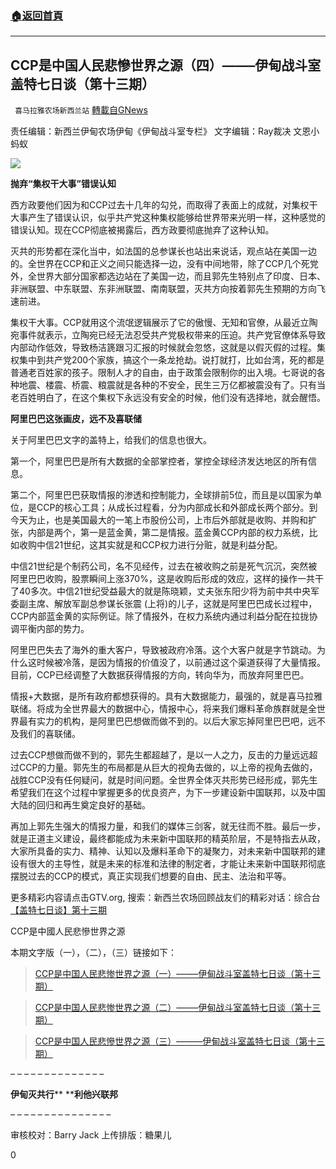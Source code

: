 ###  [:house:返回首頁](https://github.com/ourhimalayas/txt)
---

## CCP是中国人民悲慘世界之源（四）&#8212;&#8212;&#8211;伊甸战斗室盖特七日谈（第十三期）
` 喜马拉雅农场新西兰站` [轉載自GNews](https://gnews.org/zh-hans/1302270/)

责任编辑：新西兰伊甸农场伊甸《伊甸战斗室专栏》
文字编辑：Ray裁决 文恩小蚂蚁

![]()![](https://gnews-media-offload.s3.amazonaws.com/wp-content/uploads/2021/06/06043825/060602.jpg)

**抛弃“集权干大事”错误认知**

西方政要他们因为和CCP过去十几年的勾兑，而取得了表面上的成就，对集权干大事产生了错误认识，似乎共产党这种集权能够给世界带来光明一样，这种感觉的错误认知。现在CCP彻底被揭露后，西方政要彻底抛弃了这种认知。

灭共的形势都在深化当中，如法国的总参谋长也站出来说话，观点站在美国一边的。全世界在CCP和正义之间只能选择一边，没有中间地带，除了CCP几个死党外，全世界大部分国家都选边站在了美国一边，而且郭先生特别点了印度、日本、非洲联盟、中东联盟、东非洲联盟、南南联盟，灭共方向按着郭先生预期的方向飞速前进。

集权干大事。CCP就用这个流氓逻辑展示了它的傲慢、无知和官僚，从最近立陶宛事件就表示，立陶宛已经无法忍受共产党极权带来的压迫。共产党官僚体系导致内部动作低效，导致杨洁篪跟习汇报的时候就会忽悠，这就是以假灭假的过程。集权集中到共产党200个家族，搞这个一条龙抢劫。说打就打，比如台湾，死的都是普通老百姓家的孩子。限制人才的自由，由于政策会限制你的出入境。七哥说的各种地震、楼震、桥震、粮震就是各种的不安全，民生三万亿都被震没有了。只有当老百姓明白了，在这个集权下永远没有安全的时候，他们没有选择地，就会醒悟。

**阿里巴巴这张画皮，远不及喜联储**

关于阿里巴巴文字的盖特上，给我们的信息也很大。

第一个，阿里巴巴是所有大数据的全部掌控者，掌控全球经济发达地区的所有信息。

第二个，阿里巴巴获取情报的渗透和控制能力，全球排前5位，而且是以国家为单位，是CCP的核心工具；从成长过程看，分为内部成长和外部成长两个部分。到今天为止，也是美国最大的一笔上市股份公司，上市后外部就是收购、并购和扩张，内部是两个，第一是蓝金黄，第二是情报。蓝金黄CCP内部的权力系统，比如收购中信21世纪，这其实就是和CCP权力进行分赃，就是利益分配。

中信21世纪是个制药公司，名不见经传，过去在被收购之前是死气沉沉，突然被阿里巴巴收购，股票瞬间上涨370%，这是收购后形成的效应，这样的操作一共干了40多次。中信21世纪受益最大的就是陈晓颖，丈夫张东阳少将为前中共中央军委副主席、解放军副总参谋长张震 (上将)的儿子，这就是阿里巴巴成长过程中，CCP内部蓝金黄的实际例证。除了情报外，在权力系统内通过利益分配在拉拢协调平衡内部的势力。

阿里巴巴失去了海外的重大客户，导致被政府冷落。这个大客户就是字节跳动。为什么这时候被冷落，是因为情报的价值没了，以前通过这个渠道获得了大量情报。目前，CCP已经调整了大数据获得情报的方向，转向华为，而放弃阿里巴巴。

情报+大数据，是所有政府都想获得的。具有大数据能力，最强的，就是喜马拉雅联储。将成为全世界最大的数据中心，情报中心，将来我们爆料革命族群就是全世界最有实力的机构，是阿里巴巴想做而做不到的。以后大家忘掉阿里巴巴吧，远不及我们的喜联储。

过去CCP想做而做不到的，郭先生都超越了，是以一人之力，反击的力量远远超过CCP的力量。郭先生的布局都是从巨大的视角去做的，以上帝的视角去做的，战胜CCP没有任何疑问，就是时间问题。全世界全体灭共形势已经形成，郭先生希望我们在这个过程中掌握更多的优良资产，为下一步建设新中国联邦，以及中国大陆的回归和再生奠定良好的基础。

再加上郭先生强大的情报力量，和我们的媒体三剑客，就无往而不胜。最后一步，就是正道主义建设，最终都能成为未来新中国联邦的精英阶层，不是特指去从政，大家所具备的实力、精神、认知以及爆料革命下的凝聚力，对未来新中国联邦的建设有很大的主导性，就是未来的标准和法律的制定者，才能让未来新中国联邦彻底摆脱过去的CCP的模式，真正实现我们想要的自由、民主、法治和平等。

更多精彩内容请点击GTV.org, 搜索：新西兰农场回顾战友们的精彩对话：综合台[【盖特七日谈】第十三期](https://gtv.org/video/id=60ae1cc9ad9feb7deee4bcd1)

CCP是中國人民悲慘世界之源

本期文字版（一），（二），（三）链接如下：



> [CCP是中国人民悲惨世界之源（一）——–伊甸战斗室盖特七日谈（第十三期）](https://gnews.org/zh-hans/1293001/)





> [CCP是中国人民悲惨世界之源（二）——–伊甸战斗室盖特七日谈（第十三期）](https://gnews.org/zh-hans/1293071/)





> [CCP是中国人民悲慘世界之源（三）———伊甸战斗室盖特七日谈（第十三期）](https://gnews.org/zh-hans/1293098/)



– – – – – – – – – – – – – –

**伊甸灭共行**** ****利他兴联邦**

– – – – – – – – – – – – – – –

审核校对：Barry Jack
上传排版：糖果儿

0
